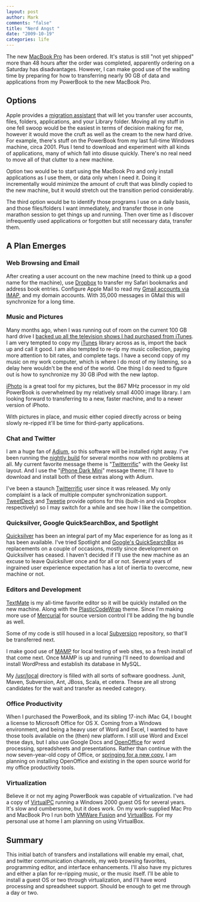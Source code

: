```yaml
--- 
layout: post
author: Mark
comments: "false"
title: "Nerd Angst "
date: "2009-10-19"
categories: life
---
```

The new <a title="Apple - MacBook Pro" href="http://www.apple.com/macbookpro/design.html" target="_blank">MacBook Pro</a> has been ordered. It's status is still "not yet shipped" more than 48 hours after the order was completed, apparently ordering on a Saturday has disadvantages. However, I can make good use of the waiting time by preparing for how to transferring nearly 90 GB of data and applications from my PowerBook to the new MacBook Pro.
## Options
Apple provides a <a title="Apple - Pro - Tips - Migration Assistant" href="http://www.apple.com/pro/tips/migration.html" target="_blank">migration assistant</a> that will let you transfer user accounts, files, folders, applications, and your Library folder. Moving all my stuff in one fell swoop would be the easiest in terms of decision making for me, however it would move the cruft as well as the cream to the new hard drive. For example, there's stuff on the PowerBook from my last full-time Windows machine, circa 2001. Plus I tend to download and experiment with all kinds of applications, many of which fall into disuse quickly. There's no real need to move all of that clutter to a new machine.

Option two would be to start using the MacBook Pro and only install applications as I use them, or data only when I need it. Doing it incrementally would minimize the amount of cruft that was blindly copied to the new machine, but it would stretch out the transition period considerably.

The third option would be to identify those programs I use on a daily basis, and those files/folders I want immediately, and transfer those in one marathon session to get things up and running. Then over time as I discover infrequently used applications or forgotten but still necessary data, transfer them.
## A Plan Emerges
### Web Browsing and Email
After creating a user account on the new machine (need to think up a good name for the machine), use <a title="Dropbox.com" href="http://dropbox.com" target="_blank">Dropbox</a> to transfer my Safari bookmarks and address book entries. Configure Apple Mail to read my <a title="Configuring Apple Mail for GMail" href="http://zanshin.net/2007/11/04/configuring-apple-mail-for-gmail-imap-access/">Gmail accounts via IMAP</a>, and my domain accounts. With 35,000 messages in GMail this will synchronize for a long time.
### Music and Pictures
Many months ago, when I was running out of room on the current 100 GB hard drive I <a title="Backing up iTunes Purchases" href="http://zanshin.net/2008/05/26/backing-up-itunes-purchases/">backed up all the television shows I had purchased from iTunes</a>. I am very tempted to copy my <a title="iTunes" href="http://www.apple.com/itunes/overview/" target="_blank">iTunes</a> library across as is, import the back up and call it good. I am also tempted to re-rip my music collection, paying more attention to bit rates, and complete tags. I have a second copy of my music on my work computer, which is where I do most of my listening, so a delay here wouldn't be the end of the world. One thing I do need to figure out is how to synchronize my 30 GB iPod with the new laptop.

<a title="iPhoto" href="http://www.apple.com/ilife/iphoto/" target="_blank">iPhoto</a> is a great tool for my pictures, but the 867 MHz processor in my old PowerBook is overwhelmed by my relatively small 4000 image library. I am looking forward to transferring to a new, faster machine, and to a newer version of iPhoto.

With pictures in place, and music either copied directly across or being slowly re-ripped it'll be time for third-party applications.
### Chat and Twitter
I am a huge fan of <a title="Adium" href="http://adium.im/" target="_blank">Adium</a>, so this software will be installed right away. I've been running the <a title="Adium nightly builds" href="http://nightly.adium.im/" target="_blank">nightly build</a> for several months now with no problems at all. My current favorite message theme is "<a title="Twitterrifc Buddy List style" href="http://www.adiumxtras.com/index.php?a=xtras&amp;xtra_id=4104" target="_blank">Twitterrific</a>" with the Geeky list layout. And I use the "<a title="iPhone Theme" href="http://adiumxtras.com/index.php?a=xtras&amp;xtra_id=4430" target="_blank">iPhone Dark Mini</a>" message theme; I'll have to download and install both of these extras along with Adium.

I've been a staunch <a title="Twitterrific" href="http://iconfactory.com/software/twitterrific" target="_blank">Twitterrific</a> user since it was released. My only complaint is a lack of multiple computer synchronization support. <a title="TweetDeck" href="http://www.tweetdeck.com/beta/" target="_blank">TweetDeck</a> and <a title="Tweetie for Mac" href="http://www.atebits.com/tweetie-mac/" target="_blank">Tweetie</a> provide options for this (built-in and via Dropbox respectively) so I may switch for a while and see how I like the competition.
### Quicksilver, Google QuickSearchBox, and Spotlight
<a title="Quicksilver" href="http://www.blacktree.com/" target="_blank">Quicksilver</a> has been an integral part of my Mac experience for as long as it has been available. I've tried Spotlight and <a title="Quick Search Box" href="http://code.google.com/p/qsb-mac/" target="_blank">Google's QuickSearchBox</a> as replacements on a couple of occasions, mostly since development on Quicksilver has ceased. I haven't decided if I'll use the new machine as an excuse to leave Quicksilver once and for all or not. Several years of ingrained user experience expectation has a lot of inertia to overcome, new machine or not.
### Editors and Development
<a title="TextMate - The Missing Editor for Mac OS X" href="http://macromates.com/" target="_blank">TextMate</a> is my all-time favorite editor so it will be quickly installed on the new machine. Along with the <a title="PlasticCodeWrap" href="http://wiki.macromates.com/Themes/UserSubmittedThemes" target="_blank">PlasticCodeWrap</a> theme. Since I'm making more use of <a title="Mercurial" href="http://mercurial.selenic.com/wiki/" target="_blank">Mercurial</a> for source version control I'll be adding the hg bundle as well.

Some of my code is still housed in a local <a title="Subversion" href="http://subversion.tigris.org/" target="_blank">Subversion</a> repository, so that'll be transferred next.

I make good use of <a title="MAMP" href="http://www.mamp.info/en/index.html" target="_blank">MAMP</a> for local testing of web sites, so a fresh install of that come next. Once MAMP is up and running I'll need to download and install WordPress and establish its database in MySQL.

My <a title="Using /usr/local" href="http://hivelogic.com/articles/using_usr_local/" target="_blank">/usr/local</a> directory is filled with all sorts of software goodness. Junit, Maven, Subversion, Ant, JBoss, Scala, et cetera. These are all strong candidates for the wait and transfer as needed category.
### Office Productivity
When I purchased the PowerBook, and its sibling 17-inch iMac G4, I bought a license to Microsoft Office for OS X. Coming from a Windows environment, and being a heavy user of Word and Excel, I wanted to have those tools available on the (then) new platform. I still use Word and Excel these days, but I also use Google Docs and <a title="OpenOffice.org" href="http://www.openoffice.org/" target="_blank">OpenOffice</a> for word processing, spreadsheets and presentations. Rather than continue with the now seven-year-old copy of Office, or <a title="Microsoft Office for Mac OS X" href="http://www.microsoft.com/mac/products/Office2008/shop-now.mspx" target="_blank">springing for a new copy</a>, I am planning on installing OpenOffice and existing in the open source world for my office productivity tools.
### Virtualization
Believe it or not my aging PowerBook was capable of virtualization. I've had a copy of <a title="VirtualPC 2007" href="http://www.microsoft.com/downloads/details.aspx?FamilyID=04d26402-3199-48a3-afa2-2dc0b40a73b6&amp;displaylang=en" target="_blank">VirtualPC</a> running a Windows 2000 guest OS for several years. It's slow and cumbersome, but it does work. On my work-supplied Mac Pro and MacBook Pro I run both <a title="VMWare Fusion" href="http://www.vmware.com/products/fusion/" target="_blank">VMWare Fusion</a> and <a title="VirtualBox" href="http://www.virtualbox.org/" target="_blank">VirtualBox</a>. For my personal use at home I am planning on using VirtualBox.
## Summary
This initial batch of transfers and installations will enable my email, chat, and twitter communication channels, my web browsing favorites, programming editor, and interface enhancements. I'll also have my pictures and either a plan for re-ripping music, or the music itself. I'll be able to install a guest OS or two through virtualization, and I'll have word processing and spreadsheet support. Should be enough to get me through a day or two.
